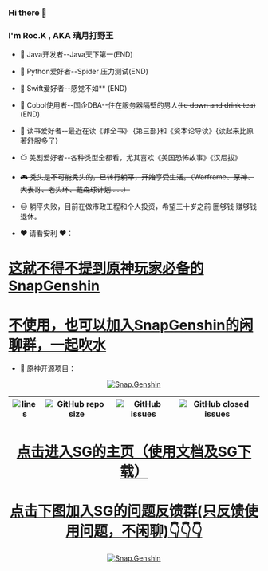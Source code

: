 ### Hi there 👋

<!--
 ROC.鲲鹏
-->

### I'm Roc.K , AKA 璃月打野王
- 📲 Java开发者--Java天下第一(END) 
- 🗽 Python爱好者--Spider 压力测试(END) 
- 🚵 Swift爱好者--感觉不如** (END) 
- 🍻 Cobol使用者--国企DBA--住在服务器隔壁的男人~~(lie down and drink tea)~~ (END)
- 📒 读书爱好者--最近在读《罪全书》 {第三部}和《资本论导读》{读起来比原著舒服多了}
- 📺 美剧爱好者--各种类型全都看，尤其喜欢《美国恐怖故事》《汉尼拔》
 
- ~~🎮 秃头是不可能秃头的，已转行躺平，开始享受生活。（Warframe、原神、大表哥、老头环、戴森球计划......）~~
- 😑 躺平失败，目前在做市政工程和个人投资，希望三十岁之前 ~~圈够钱~~ 赚够钱退休。


- ❤️ 请看安利 ❤️：

# [这就不得不提到原神玩家必备的SnapGenshin](https://www.snapgenshin.com/home/)

# [不使用，也可以加入SnapGenshin的闲聊群，一起吹水](https://jq.qq.com/?_wv=1027&k=cgh9S2XW)

- 🎠 原神开源项目：


<div align="center"> 


[![Snap.Genshin](https://repository-images.githubusercontent.com/331187187/0a2420e5-881a-4709-9f99-fdd42f13e1fc)](https://github.com/DGP-Studio/Snap.Genshin/releases)

|![lines](https://img.shields.io/tokei/lines/github/DGP-Studio/Snap.Genshin?style=flat-square)|![GitHub repo size](https://img.shields.io/github/repo-size/DGP-Studio/Snap.Genshin?style=flat-square)|![GitHub issues](https://img.shields.io/github/issues/DGP-Studio/Snap.Genshin?style=flat-square)|![GitHub closed issues](https://img.shields.io/github/issues-closed/DGP-Studio/Snap.Genshin?style=flat-square)|
|-|-|-|-|

# [点击进入SG的主页（使用文档及SG下载）](https://www.snapgenshin.com/home/)
 
 
 
 # [点击下图加入SG的问题反馈群(只反馈使用问题，不闲聊)👇👇👇](https://www.snapgenshin.com/documents/)
 
 
 [![Snap.Genshin](https://www.snapgenshin.com/logo/Home.png)](https://qm.qq.com/cgi-bin/qm/qr?k=BiLebwP8GhuSyXz3lphlA8UpinT_HBXQ&jump_from=webapi)
 

</div>




 
